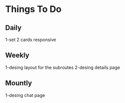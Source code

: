 # Things To Do

## Daily
1-set 2 cards responsive

## Weekly
1-desing layout for the subroutes
2-desing details page 

## Mountly
1-desing chat page
